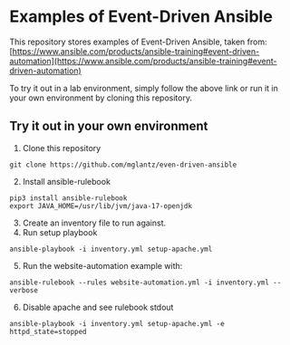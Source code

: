 # Examples of Event-Driven Ansible
This repository stores examples of Event-Driven Ansible, taken from:
[https://www.ansible.com/products/ansible-training#event-driven-automation](https://www.ansible.com/products/ansible-training#event-driven-automation)

To try it out in a lab environment, simply follow the above link or run it in your own environment by cloning this repository.

## Try it out in your own environment
1. Clone this repository
```
git clone https://github.com/mglantz/even-driven-ansible
```
2. Install ansible-rulebook
```
pip3 install ansible-rulebook
export JAVA_HOME=/usr/lib/jvm/java-17-openjdk
```
3. Create an inventory file to run against.
4. Run setup playbook
```
ansible-playbook -i inventory.yml setup-apache.yml
```
5. Run the website-automation example with:
```
ansible-rulebook --rules website-automation.yml -i inventory.yml --verbose
```
6. Disable apache and see rulebook stdout
```
ansible-playbook -i inventory.yml setup-apache.yml -e httpd_state=stopped
```

